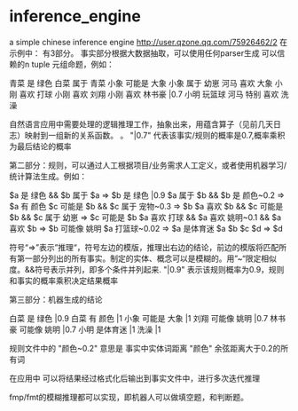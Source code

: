 inference_engine
================

a simple chinese inference engine
http://user.qzone.qq.com/75926462/2
在示例中：
有3部分。
事实部分根据大数据抽取，可以使用任何parser生成 可以信赖的n tuple 元组命题，例如：

青菜 是 绿色
白菜 属于 青菜
小象 可能是 大象
小象 属于 幼崽
河马 喜欢 大象
小刚 喜欢 打球
小刚 喜欢 刘翔
小刚 喜欢 林书豪 |0.7
小明 玩篮球
河马 特别 喜欢 洗澡

自然语言应用中需要处理的逻辑推理工作，抽象出来，用蕴含算子（见前几天日志）映射到一组新的关系函数。
。
"|0.7" 代表该事实/规则的概率是0.7,概率乘积为最后结论的概率

第二部分：规则，可以通过人工根据项目/业务需求人工定义，或者使用机器学习/统计算法生成。例如：


$a 是 绿色 && $b 属于 $a => $b 是 绿色 |0.9
$a 属于 $b && $b 是 颜色~0.2 => $a 有 颜色
$c 可能是 $b && $c 属于 宠物~0.3 => $b
$a 喜欢 $b &&  $c 可能是 $b && $c 属于 幼崽 => $c 可能是 $b
$a 喜欢 打球 && $a 喜欢 姚明~0.1 && $a 喜欢 $b => $b 可能像 姚明
$a  打篮球~0.02 => $a 是体育迷
$a  $b $c $d => $d


符号“=>”表示”推理“，符号左边的模版，推理出右边的结论，前边的模版将匹配所有第一部分列出的所有事实。制定的实体、概念可以是模糊的。用”~“限定相似度。&&符号表示并列，即多个条件并列起来. "|0.9" 表示该规则概率为0.9，规则和事实的概率乘积决定结果概率


第三部分：机器生成的结论 

白菜 是 绿色  |0.9
白菜 有 颜色  |1
小象 可能是 大象  |1
刘翔 可能像 姚明  |0.7
林书豪 可能像 姚明  |0.7
小明 是体育迷  |1
洗澡  |1


 

规则文件中的 "颜色~0.2"   意思是 事实中实体词距离 "颜色" 余弦距离大于0.2的所有词 

在应用中 可以将结果经过格式化后输出到事实文件中，进行多次迭代推理

fmp/fmt的模糊推理都可以实现，即机器人可以做填空题，和判断题。
